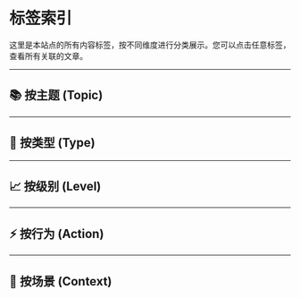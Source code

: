 # 标签索引

这里是本站点的所有内容标签，按不同维度进行分类展示。您可以点击任意标签，查看所有关联的文章。

---

## 📚 按主题 (Topic)

<!-- material/tags { include: [
"Topic-Git", "Topic-GitHub", "Topic-Linux", "Topic-Shell", "Topic-Docker", "Topic-Network", "Topic-OperatingSystem", "Topic-Database", "Topic-Algorithms", "Topic-DevOps", 
"Topic-ProgrammingLanguage", "Topic-Web-Frontend", "Topic-Web-Backend", "Topic-API", "Topic-Testing", "Topic-Security", 
"Topic-VSCode", "Topic-IDE", "Topic-FileManagement", "Topic-Typing", "Topic-ProductivityTools", "Topic-AI-AssistedDev", 
"Topic-Academics", "Topic-CareerPlanning", "Topic-Postgraduate", "Topic-Resume", "Topic-Interview", "Topic-Internship", 
"Topic-MindsetModel", "Topic-SelfManagement", "Topic-Communication", "Topic-Health", "Topic-Mindfulness", "Topic-PersonalFinance", "Topic-InterpersonalSkills"
] } -->

---

## 📄 按类型 (Type)

<!-- material/tags { include: [
"Type-Guide", "Type-Tutorial", "Type-Concept", "Type-Specification", "Type-Example", "Type-Experience", "Type-ResourceList", "Type-Cheatsheet", "Type-CaseStudy", "Type-Troubleshooting"
] } -->

---

## 📈 按级别 (Level)

<!-- material/tags { include: [
"Level-Foundational", "Level-Beginner", "Level-Intermediate", "Level-Advanced"
] } -->

---

## ⚡️ 按行为 (Action)

<!-- material/tags { include: [
"Action-Setup", "Action-Learning", "Action-Writing", "Action-Building", "Action-Collaboration", "Action-Deployment", "Action-Optimizing", "Action-Planning"
] } -->

---

## 🎯 按场景 (Context)

<!-- material/tags { include: [
"Context-NCU", "Context-Project", "Context-TeamInternal"
] } -->
